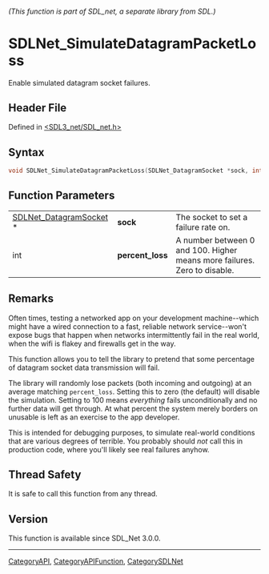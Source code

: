 ###### (This function is part of SDL_net, a separate library from SDL.)
# SDLNet_SimulateDatagramPacketLoss

Enable simulated datagram socket failures.

## Header File

Defined in [<SDL3_net/SDL_net.h>](https://github.com/libsdl-org/SDL_net/blob/main/include/SDL3_net/SDL_net.h)

## Syntax

```c
void SDLNet_SimulateDatagramPacketLoss(SDLNet_DatagramSocket *sock, int percent_loss);
```

## Function Parameters

|                                                  |                  |                                                                          |
| ------------------------------------------------ | ---------------- | ------------------------------------------------------------------------ |
| [SDLNet_DatagramSocket](SDLNet_DatagramSocket) * | **sock**         | The socket to set a failure rate on.                                     |
| int                                              | **percent_loss** | A number between 0 and 100. Higher means more failures. Zero to disable. |

## Remarks

Often times, testing a networked app on your development machine--which
might have a wired connection to a fast, reliable network service--won't
expose bugs that happen when networks intermittently fail in the real
world, when the wifi is flakey and firewalls get in the way.

This function allows you to tell the library to pretend that some
percentage of datagram socket data transmission will fail.

The library will randomly lose packets (both incoming and outgoing) at an
average matching `percent_loss`. Setting this to zero (the default) will
disable the simulation. Setting to 100 means _everything_ fails
unconditionally and no further data will get through. At what percent the
system merely borders on unusable is left as an exercise to the app
developer.

This is intended for debugging purposes, to simulate real-world conditions
that are various degrees of terrible. You probably should _not_ call this
in production code, where you'll likely see real failures anyhow.

## Thread Safety

It is safe to call this function from any thread.

## Version

This function is available since SDL_Net 3.0.0.

----
[CategoryAPI](CategoryAPI), [CategoryAPIFunction](CategoryAPIFunction), [CategorySDLNet](CategorySDLNet)

